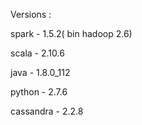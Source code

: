 Versions :

spark - 1.5.2( bin hadoop 2.6)

scala - 2.10.6

java - 1.8.0_112

python - 2.7.6

cassandra - 2.2.8

